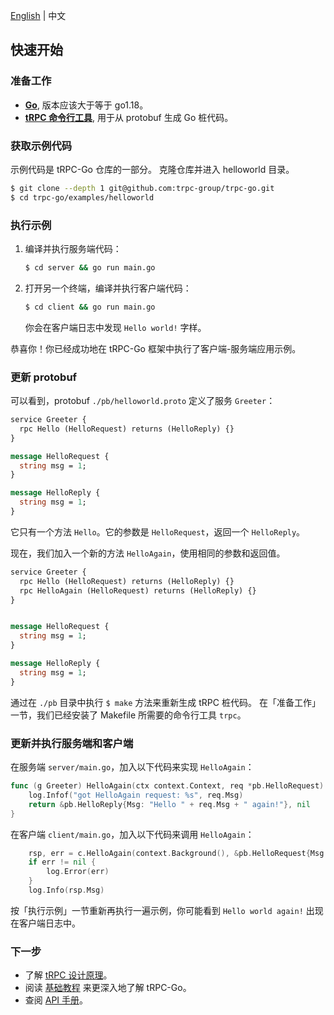 [English](quick_start.md) | 中文

## 快速开始

### 准备工作

- **[Go](https://go.dev/doc/install)**, 版本应该大于等于 go1.18。
- **[tRPC 命令行工具](https://github.com/trpc-group/trpc-cmdline)**, 用于从 protobuf 生成 Go 桩代码。

### 获取示例代码

示例代码是 tRPC-Go 仓库的一部分。
克隆仓库并进入 helloworld 目录。
```bash
$ git clone --depth 1 git@github.com:trpc-group/trpc-go.git
$ cd trpc-go/examples/helloworld
```

### 执行示例

1. 编译并执行服务端代码：
   ```bash
   $ cd server && go run main.go
   ```
2. 打开另一个终端，编译并执行客户端代码：
   ```bash
   $ cd client && go run main.go
   ```
   你会在客户端日志中发现 `Hello world!` 字样。

恭喜你！你已经成功地在 tRPC-Go 框架中执行了客户端-服务端应用示例。

### 更新 protobuf

可以看到，protobuf `./pb/helloworld.proto` 定义了服务 `Greeter`：
```protobuf
service Greeter {
  rpc Hello (HelloRequest) returns (HelloReply) {}
}

message HelloRequest {
  string msg = 1;
}

message HelloReply {
  string msg = 1;
}
```
它只有一个方法 `Hello`。它的参数是 `HelloRequest`，返回一个 `HelloReply`。

现在，我们加入一个新的方法 `HelloAgain`，使用相同的参数和返回值。
```protobuf
service Greeter {
  rpc Hello (HelloRequest) returns (HelloReply) {}
  rpc HelloAgain (HelloRequest) returns (HelloReply) {}
}


message HelloRequest {
  string msg = 1;
}

message HelloReply {
  string msg = 1;
}
```

通过在 `./pb` 目录中执行 `$ make` 方法来重新生成 tRPC 桩代码。
在「准备工作」一节，我们已经安装了 Makefile 所需要的命令行工具 `trpc`。

### 更新并执行服务端和客户端

在服务端 `server/main.go`，加入以下代码来实现 `HelloAgain`：
```go
func (g Greeter) HelloAgain(ctx context.Context, req *pb.HelloRequest) (*pb.HelloReply, error) {
    log.Infof("got HelloAgain request: %s", req.Msg)
    return &pb.HelloReply{Msg: "Hello " + req.Msg + " again!"}, nil
}
```

在客户端 `client/main.go`，加入以下代码来调用 `HelloAgain`：
```go
    rsp, err = c.HelloAgain(context.Background(), &pb.HelloRequest{Msg: "world"})
    if err != nil {
        log.Error(err)
    }
    log.Info(rsp.Msg)
```

按「执行示例」一节重新再执行一遍示例，你可能看到 `Hello world again!` 出现在客户端日志中。

### 下一步

- 了解 [tRPC 设计原理](https://github.com/trpc-group/trpc)。
- 阅读 [基础教程](./basics_tutorial.zh_CN.md) 来更深入地了解 tRPC-Go。
- 查阅 [API 手册](https://pkg.go.dev/go-micro)。

